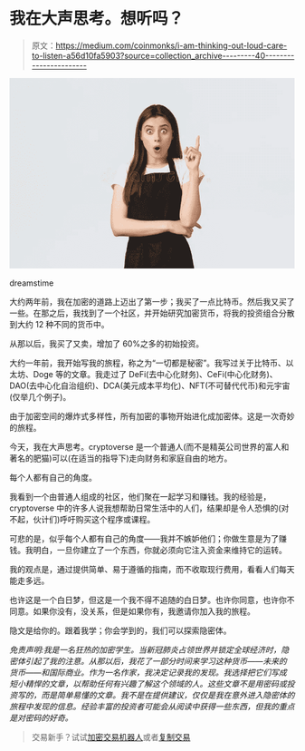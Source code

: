 # 我在大声思考。想听吗？

> 原文：<https://medium.com/coinmonks/i-am-thinking-out-loud-care-to-listen-a56d10fa5903?source=collection_archive---------40----------------------->

![](img/67a9c68f2e6a6133c393fee9934b6709.png)

dreamstime

大约两年前，我在加密的道路上迈出了第一步；我买了一点比特币。然后我又买了一些。在那之后，我找到了一个社区，并开始研究加密货币，将我的投资组合分散到大约 12 种不同的货币中。

从那以后，我买了又卖，增加了 60%之多的初始投资。

大约一年前，我开始写我的旅程，称之为“一切都是秘密”。我写过关于比特币、以太坊、Doge 等的文章。我走过了 DeFi(去中心化财务)、CeFi(中心化财务)、DAO(去中心化自治组织)、DCA(美元成本平均化)、NFT(不可替代代币)和元宇宙(仅举几个例子)。

由于加密空间的爆炸式多样性，所有加密的事物开始进化成加密体。这是一次奇妙的旅程。

今天，我在大声思考。cryptoverse 是一个普通人(而不是精英公司世界的富人和著名的肥猫)可以(在适当的指导下)走向财务和家庭自由的地方。

每个人都有自己的角度。

我看到一个由普通人组成的社区，他们聚在一起学习和赚钱。我的经验是，cryptoverse 中的许多人说我想帮助日常生活中的人们，结果却是令人恐惧的(对不起，伙计们)呼吁购买这个程序或课程。

可悲的是，似乎每个人都有自己的角度——我并不嫉妒他们；你做生意是为了赚钱。我明白，一旦你建立了一个东西，你就必须向它注入资金来维持它的运转。

我的观点是，通过提供简单、易于遵循的指南，而不收取现行费用，看看人们每天能走多远。

也许这是一个白日梦，但这是一个我不得不追随的白日梦。也许你同意，也许你不同意。如果你没有，没关系，但是如果你有，我邀请你加入我的旅程。

隐文是给你的。跟着我学；你会学到的，我们可以探索隐密体。

*免责声明:我是一名狂热的加密学生。当新冠肺炎占领世界并锁定全球经济时，隐密体引起了我的注意。从那以后，我花了一部分时间来学习这种货币——未来的货币——和国际商业。作为一名作家，我决定记录我的发现。我选择把它们写成短小精悍的文章，以帮助任何有兴趣了解这个领域的人。这些文章不是用密码或投资写的，而是简单易懂的文章。我不是在提供建议，仅仅是我在意外进入隐密体的旅程中发现的信息。经验丰富的投资者可能会从阅读中获得一些东西，但我的重点是对密码的好奇。*

> 交易新手？试试[加密交易机器人](/coinmonks/crypto-trading-bot-c2ffce8acb2a)或者[复制交易](/coinmonks/top-10-crypto-copy-trading-platforms-for-beginners-d0c37c7d698c)